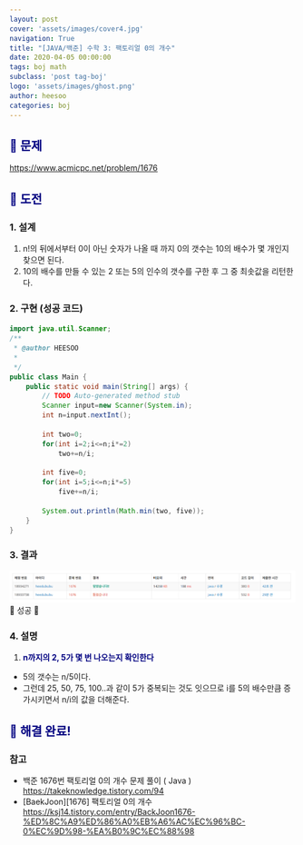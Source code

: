```yaml
---
layout: post
cover: 'assets/images/cover4.jpg'
navigation: True
title: "[JAVA/백준] 수학 3: 팩토리얼 0의 개수"
date: 2020-04-05 00:00:00
tags: boj math
subclass: 'post tag-boj'
logo: 'assets/images/ghost.png'
author: heesoo
categories: boj
---
```

## <span style="color:navy">👀 문제</span>
<https://www.acmicpc.net/problem/1676>

## <span style="color:navy">👊 도전</span>

### 1. 설계
1. n!의 뒤에서부터 0이 아닌 숫자가 나올 때 까지 0의 갯수는 10의 배수가 몇 개인지 찾으면 된다.
2. 10의 배수를 만들 수 있는 2 또는 5의 인수의 갯수를 구한 후 그 중 최솟값을 리턴한다.

### 2. 구현 (성공 코드)
```java
import java.util.Scanner;
/**
 * @author HEESOO
 *
 */
public class Main {
	public static void main(String[] args) {
		// TODO Auto-generated method stub
		Scanner input=new Scanner(System.in);
		int n=input.nextInt();
		
		int two=0;
		for(int i=2;i<=n;i*=2)
			two+=n/i;
		
		int five=0;
		for(int i=5;i<=n;i*=5)
			five+=n/i;
		
		System.out.println(Math.min(two, five));
	}
}

 ```

### 3. 결과
![실행결과](./assets/images/200405_4.PNG)
🤟 성공 🤟 

### 4. 설명
1. **<span style="color:navy">n까지의 2, 5가 몇 번 나오는지 확인한다</span>**
- 5의 갯수는 n/5이다.
- 그런데 25, 50, 75, 100..과 같이 5가 중복되는 것도 잇으므로 i를 5의 배수만큼 증가시키면서 n/i의 값을 더해준다.

## <span style="color:navy">👏 해결 완료!</span>

### 참고
- 백준 1676번 팩토리얼 0의 개수 문제 풀이 ( Java ) <https://takeknowledge.tistory.com/94>
- [BaekJoon][1676] 팩토리얼 0의 개수 <https://ksj14.tistory.com/entry/BackJoon1676-%ED%8C%A9%ED%86%A0%EB%A6%AC%EC%96%BC-0%EC%9D%98-%EA%B0%9C%EC%88%98>
